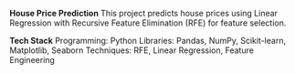 **House Price Prediction**
This project predicts house prices using Linear Regression with Recursive Feature Elimination (RFE) for feature selection.

**Tech Stack**
Programming: Python
Libraries: Pandas, NumPy, Scikit-learn, Matplotlib, Seaborn
Techniques: RFE, Linear Regression, Feature Engineering
